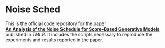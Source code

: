 # Noise Sched

This is the official code repository for the paper  
[**An Analysis of the Noise Schedule for Score-Based Generative Models**](https://arxiv.org/abs/2402.04650)  
published in *TMLR*.
It includes the scripts necessary to reproduce the experiments and results reported in the paper.
